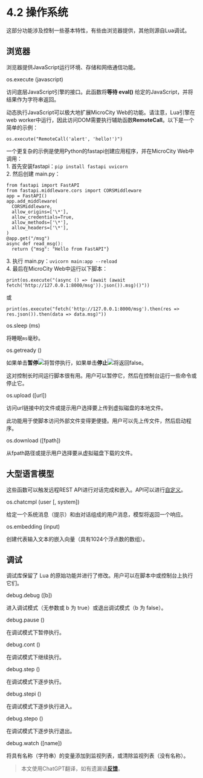 # 4.2 操作系统
这部分功能涉及控制一些基本特性，有些由浏览器提供，其他则源自Lua调试。

## 浏览器
浏览器提供JavaScript运行环境、存储和网络通信功能。

<a id='os.execute'> os.execute (javascript) </a>

访问底层JavaScript引擎的接口。此函数将**等待 eval()** 给定的JavaScript，并将结果作为字符串返回。

动态执行JavaScript可以极大地扩展MicroCity Web的功能。请注意，Lua引擎在web worker中运行，因此访问DOM需要执行辅助函数**RemoteCall**。以下是一个简单的示例：
```lua:no-line-numbers
os.execute("RemoteCall('alert', 'hello!')")
```
一个更复杂的示例是使用Python的fastapi创建应用程序，并在MicroCity Web中调用：
<br>1.&nbsp;首先安装fastapi：`pip install fastapi uvicorn`
<br>2.&nbsp;然后创建 main.py：

```
from fastapi import FastAPI
from fastapi.middleware.cors import CORSMiddleware
app = FastAPI()
app.add_middleware(
  CORSMiddleware,
  allow_origins=['\*'],
  allow_credentials=True,
  allow_methods=['\*'],
  allow_headers=['\*'],
)
@app.get("/msg")
async def read_msg():
  return {"msg": "Hello from FastAPI"}
```

3.&nbsp;执行 main.py：`uvicorn main:app --reload`
<br>4.&nbsp;最后在MicroCity Web中运行以下脚本：

```lua:no-line-numbers
print(os.execute("(async () => (await (await fetch('http://127.0.0.1:8000/msg')).json()).msg)()"))
```
或
```lua:no-line-numbers
print(os.execute("fetch('http://127.0.0.1:8000/msg').then(res => res.json()).then(data => data.msg)"))
```

<a id='os.sleep'> os.sleep (ms) </a>

将睡眠`ms`毫秒。

<a id='os.getready'> os.getready () </a>

如果单击**暂停**![](https://microcity.github.io/img/pause.svg)将暂停执行，如果单击**停止**![](https://microcity.github.io/img/stop.svg)将返回false。

这对控制长时间运行脚本很有用。用户可以暂停它，然后在控制台运行一些命令或停止它。

<a id='os.upload'> os.upload ([url]) </a>

访问url链接中的文件或提示用户选择要上传到虚拟磁盘的本地文件。

此功能用于使脚本访问外部文件变得更便捷。用户可以先上传文件，然后启动程序。

<a id='os.download'> os.download ([fpath]) </a>

从fpath路径或提示用户选择要从虚拟磁盘下载的文件。

## 大型语言模型
这些函数可以触发远程REST API进行对话完成和嵌入。API可以进行[自定义](3.2_editing_scripts.md#codegen)。

<a id='os.chatcmpl'> os.chatcmpl (user [, system])</a>

给定一个系统消息（提示）和由对话组成的用户消息，模型将返回一个响应。

<a id='os.embedding'> os.embedding (input)</a>

创建代表输入文本的嵌入向量（具有1024个浮点数的数组）。

## 调试
调试库保留了 Lua 的原始功能并进行了修改。用户可以在脚本中或控制台上执行它们。

<a id='debug.debug'> debug.debug ([b]) </a>

进入调试模式（无参数或 b 为 true）或退出调试模式（b 为 false）。

<a id='debug.pause'> debug.pause () </a>

在调试模式下暂停执行。

<a id='debug.cont'> debug.cont () </a>

在调试模式下继续执行。

<a id='debug.step'> debug.step () </a>

在调试模式下逐步执行。

<a id='debug.stepi'> debug.stepi () </a>

在调试模式下逐步执行进入。

<a id='debug.stepo'> debug.stepo () </a>

在调试模式下逐步执行退出。

<a id='debug.watch'> debug.watch ([name])</a>

将具有名称（字符串）的变量添加到监视列表，或清除监视列表（没有名称）。

> 本文使用ChatGPT翻译，如有遗漏请[**反馈**](https://github.com/huuhghhgyg/MicroCityNotes/issues/new)。